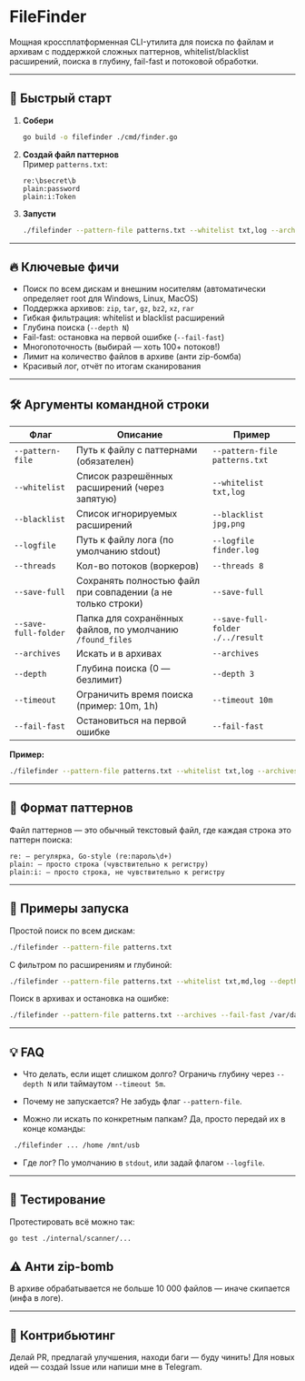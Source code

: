 # FileFinder

Мощная кроссплатформенная CLI-утилита для поиска по файлам и архивам с поддержкой сложных паттернов, whitelist/blacklist
расширений, поиска в глубину, fail-fast и потоковой обработки.

---

## 🚀 Быстрый старт

1. **Собери**
    ```bash
    go build -o filefinder ./cmd/finder.go
    ```

2. **Создай файл паттернов**  
   Пример `patterns.txt`:
    ```
    re:\bsecret\b
    plain:password
    plain:i:Token
    ```

3. **Запусти**
    ```bash
    ./filefinder --pattern-file patterns.txt --whitelist txt,log --archives --threads 8 /var/log
    ```

---

## 🔥 Ключевые фичи

- Поиск по всем дискам и внешним носителям (автоматически определяет root для Windows, Linux, MacOS)
- Поддержка архивов: `zip`, `tar`, `gz`, `bz2`, `xz`, `rar`
- Гибкая фильтрация: whitelist и blacklist расширений
- Глубина поиска (`--depth N`)
- Fail-fast: остановка на первой ошибке (`--fail-fast`)
- Многопоточность (выбирай — хоть 100+ потоков!)
- Лимит на количество файлов в архиве (анти zip-бомба)
- Красивый лог, отчёт по итогам сканирования

---

## 🛠️ Аргументы командной строки

| Флаг                 | Описание                                                     | Пример                           |
|----------------------|--------------------------------------------------------------|----------------------------------|
| `--pattern-file`     | Путь к файлу с паттернами (обязателен)                       | `--pattern-file patterns.txt`    |
| `--whitelist`        | Список разрешённых расширений (через запятую)                | `--whitelist txt,log`            |
| `--blacklist`        | Список игнорируемых расширений                               | `--blacklist jpg,png`            |
| `--logfile`          | Путь к файлу лога (по умолчанию stdout)                      | `--logfile finder.log`           |
| `--threads`          | Кол-во потоков (воркеров)                                    | `--threads 8`                    |
| `--save-full`        | Сохранять полностью файл при совпадении (а не только строки) | `--save-full`                    |
| `--save-full-folder` | Папка для сохранённых файлов, по умолчанию `/found_files`    | `--save-full-folder ./../result` |
| `--archives`         | Искать и в архивах                                           | `--archives`                     |
| `--depth`            | Глубина поиска (0 — безлимит)                                | `--depth 3`                      |
| `--timeout`          | Ограничить время поиска (пример: 10m, 1h)                    | `--timeout 10m`                  |
| `--fail-fast`        | Остановиться на первой ошибке                                | `--fail-fast`                    |

**Пример:**

```bash
./filefinder --pattern-file patterns.txt --whitelist txt,log --archives --threads 8 --depth 2 /home /mnt/flash
```

---

## 🎯 Формат паттернов

Файл паттернов — это обычный текстовый файл, где каждая строка это паттерн поиска:

```
re: — регулярка, Go-style (re:пароль\d+)
plain: — просто строка (чувствительно к регистру)
plain:i: — просто строка, не чувствительно к регистру
```

---

## 📝 Примеры запуска

Простой поиск по всем дискам:

```bash
./filefinder --pattern-file patterns.txt
```

С фильтром по расширениям и глубиной:

```bash
./filefinder --pattern-file patterns.txt --whitelist txt,md,log --depth 2 /home/user/Documents
```

Поиск в архивах и остановка на ошибке:

```bash
./filefinder --pattern-file patterns.txt --archives --fail-fast /var/data
```

---

## 💡 FAQ

*  Что делать, если ищет слишком долго?
Ограничь глубину через `--depth N` или таймаутом `--timeout 5m`.

*  Почему не запускается?
Не забудь флаг `--pattern-file`.

*  Можно ли искать по конкретным папкам?
Да, просто передай их в конце команды:

```bash
 ./filefinder ... /home /mnt/usb
```

*  Где лог?
По умолчанию в `stdout`, или задай флагом `--logfile`.

---

## 🧪 Тестирование

Протестировать всё можно так:

```bash
go test ./internal/scanner/...
```

## ⚠️ Анти zip-bomb

В архиве обрабатывается не больше 10 000 файлов — иначе скипается (инфа в логе).

---

## 🤘 Контрибьютинг

Делай PR, предлагай улучшения, находи баги — буду чинить!
Для новых идей — создай Issue или напиши мне в Telegram.